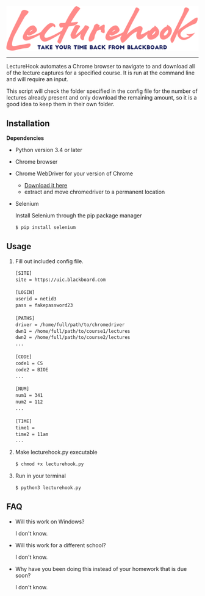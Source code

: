 <p align="center">
  <img src="https://github.com/gromuxall/imagehosting/blob/master/lecturehooklogo.png">
</p>

---

LectureHook automates a Chrome browser to navigate to and download all of the lecture captures for a specified course. It is run at the command line and will require an input.

This script will check the folder specified in the config file for the number of lectures already present and only download the remaining amount, so it is a good idea to keep them in their own folder.

## Installation

**Dependencies**
- Python version 3.4 or later
- Chrome browser

- Chrome WebDriver for your version of Chrome

    + [Download it here](https://chromedriver.chromium.org/downloads)
    + extract and move chromedriver to a permanent location

- Selenium
    
    Install Selenium through the pip package manager
    ```sh
    $ pip install selenium
    ```

## Usage
1. Fill out included config file. 
    ```sh
    [SITE]
    site = https://uic.blackboard.com

    [LOGIN]
    userid = netid3
    pass = fakepassword23

    [PATHS]
    driver = /home/full/path/to/chromedriver
    dwn1 = /home/full/path/to/course1/lectures
    dwn2 = /home/full/path/to/course2/lectures
    ...
    
    [CODE]
    code1 = CS
    code2 = BIOE
    ...

    [NUM]
    num1 = 341
    num2 = 112
    ...

    [TIME]
    time1 = 
    time2 = 11am
    ...
    ```
2. Make lecturehook.py executable
    ```sh
    $ chmod +x lecturehook.py
    ```
3. Run in your terminal
    ```sh
    $ python3 lecturehook.py
    ```

## FAQ
- Will this work on Windows?

    I don't know.

- Will this work for a different school?

    I don't know.

- Why have you been doing this instead of your homework that is due soon?

    I don't know.
